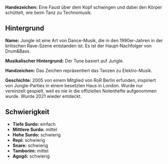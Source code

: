 **Handezeichen:** Eine Faust über dem Kopf schwingen und dabei den Körper
schüttelt, wie beim Tanz zu Technomusik.

## Hintergrund

**Name:** Jungle ist eine Art von Dance-Musik, die in den 1990er-Jahren in der
britischen Rave-Szene entstanden ist. Es ist der Haupt-Nachfolger von Drum&Bass.

**Musikalischer Hintergrund:** Der Tune basiert auf Jungle.

**Handzeichen:** Das Zeichen repräsentiert das Tanzen zu Elektro-Musik.

**Geschichte:** 2005 von einem Mitglied von RoR Berlin erfunden, inspiriert von
Jungle-Parties in einem besetzten Haus in London. Wurde nur vereinzelt gespielt,
weil es nie in die offiziellen Notenhefte aufgenommen wurde. Wurde 2021 wieder
entdeckt.

## Schwierigkeit

* **Tiefe Surdo:** einfach
* **Mittlere Surdo:** mittel
* **Hohe Surdo:** schwierig
* **Repi:** schwierig
* **Snare:** schwierig
* **Tamborim:** mittel
* **Agogô:** schwierig
